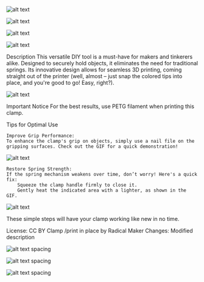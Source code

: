 ![alt text](https://makerworld.bblmw.com/makerworld/model/DSM00000001002584/design/2025-01-17_12ae7b2b4c145.webp?x-oss-process=image/resize,w_1000/format,webp)


![alt text](https://makerworld.bblmw.com/makerworld/model/DSM00000001002584/design/2025-01-17_4d8d077f37dd4.gif?x-oss-process=image/resize,w_1000/format,webp)


![alt text](https://makerworld.bblmw.com/makerworld/model/DSM00000001002584/design/2025-01-17_798cb91731fe7.webp?x-oss-process=image/resize,w_400/format,webp)



![alt text]()

Description
This versatile DIY tool is a must-have for makers and tinkerers alike. Designed to securely hold objects, it eliminates the need for traditional springs. Its innovative design allows for seamless 3D printing, coming straight out of the printer (well, almost – just snap the colored tips into place, and you're good to go! Easy, right?).


![alt text](https://makerworld.bblmw.com/makerworld/model/DSM00000001002584/design/16bd3c3c-cab6-428e-9e7e-d87eb9520113.gif?x-oss-process=image/format,webp)
 

Important Notice
For the best results, use PETG filament when printing this clamp.

Tips for Optimal Use

    Improve Grip Performance:
    To enhance the clamp's grip on objects, simply use a nail file on the gripping surfaces. Check out the GIF for a quick demonstration!

![alt text](https://makerworld.bblmw.com/makerworld/model/DSM00000001002584/design/5f0353f7-62b7-47cb-8a2e-5c51f54b42a2.gif?x-oss-process=image/format,webp)


    
    Restore Spring Strength:
    If the spring mechanism weakens over time, don’t worry! Here's a quick fix:
        Squeeze the clamp handle firmly to close it.
        Gently heat the indicated area with a lighter, as shown in the GIF.

 ![alt text](https://makerworld.bblmw.com/makerworld/model/DSM00000001002584/design/cc8e6921-da9d-4412-90ae-a826ff9ef27a.gif?x-oss-process=image/format,webp)


These simple steps will have your clamp working like new in no time.

License: CC BY Clamp /print in place by Radical Maker
Changes: Modified description




 ![alt text](https://media.printables.com/media/prints/974751/images/7450834_eebc7d62-36da-47eb-8771-fb5e9855b9bc_0ec8a0e4-7139-4a95-a34b-c9dba4286b71/inshot_20240816_223318275.gif)
 spacing

  ![alt text](https://media.printables.com/media/prints/974751/images/7450665_0dc41b58-b684-44af-bb15-7ae63e7fcc6e_0d05de18-172a-465d-9fec-a808eb1c91d9/inshot_20240816_222315406.gif)
  spacing

 ![alt text](https://media.printables.com/media/prints/974751/images/7450835_553b1a2f-657c-4b0c-b5a8-71f5567d12fe_89979089-a570-44c8-b9b7-014dff4829c1/inshot_20240816_223819936.gif)
 spacing

